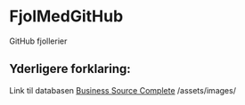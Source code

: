 # FjolMedGitHub
GitHub fjollerier

## Yderligere forklaring:
Link til databasen [Business Source Complete](https://[pages.github.com/](https://login.ez.statsbiblioteket.dk/login?url=http://search.ebscohost.com/login.aspx?authtype=ip,uid&profile=ehost&defaultdb=bth)https://login.ez.statsbiblioteket.dk/login?url=http://search.ebscohost.com/login.aspx?authtype=ip,uid&profile=ehost&defaultdb=bth)
/assets/images/
